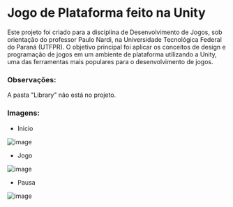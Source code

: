 # Jogo de Plataforma feito na Unity

Este projeto foi criado para a disciplina de Desenvolvimento de Jogos, sob orientação do professor Paulo Nardi, na Universidade Tecnológica Federal do Paraná (UTFPR). O objetivo principal foi aplicar os conceitos de design e programação de jogos em um ambiente de plataforma utilizando a Unity, uma das ferramentas mais populares para o desenvolvimento de jogos.

### Observações:

A pasta "Library" não está no projeto.

### Imagens:

<ul>
  <li>Inicio</li>
</ul>

![image](https://github.com/user-attachments/assets/ab41e1d8-df9a-407a-896c-fd25bb9f8a77)

<ul>
  <li>Jogo</li>
</ul>

![image](https://github.com/user-attachments/assets/c6d74991-7aa5-44e0-8f28-5f883ad40891)

<ul>
  <li>Pausa</li>
</ul>

![image](https://github.com/user-attachments/assets/ed4d6eba-5f7b-49c2-8881-4b4a0dfca21b)
